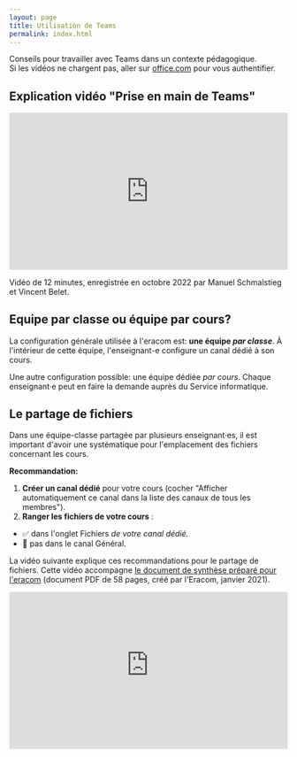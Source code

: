 ```yaml
---
layout: page
title: Utilisation de Teams
permalink: index.html
---
```


Conseils pour travailler avec Teams dans un contexte pédagogique.  
Si les vidéos ne chargent pas, aller sur [office.com](https://office.com) pour vous authentifier.

## Explication vidéo "Prise en main de Teams"

<iframe title="vimeo-player" src="https://player.vimeo.com/video/858681827?h=2363e3065e" width="100%" style="aspect-ratio:16/9" frameborder="0"    allowfullscreen></iframe>

Vidéo de 12 minutes, enregistrée en octobre 2022 par Manuel Schmalstieg et Vincent Belet.

## Equipe par classe ou équipe par cours?

La configuration générale utilisée à l'eracom est: **une équipe *par classe***. À l'intérieur de cette équipe, l'enseignant-e configure un canal dédié à son cours.

Une autre configuration possible: une équipe dédiée *par cours*. Chaque enseignant·e peut en faire la demande auprès du Service informatique.

## Le partage de fichiers

Dans une équipe-classe partagée par plusieurs enseignant·es, il est important d'avoir une systématique pour l'emplacement des fichiers concernant les cours.

**Recommandation:**

1. **Créer un canal dédié** pour votre cours (cocher "Afficher automatiquement ce canal dans la liste des canaux de tous les membres").
2. **Ranger les fichiers de votre cours** :
  - ✅ dans l'onglet Fichiers *de votre canal dédié*.
  - 🚫 pas dans le canal Général.

La vidéo suivante explique ces recommandations pour le partage de fichiers. Cette vidéo accompagne [le document de synthèse préparé pour l'eracom](https://eduvaud.sharepoint.com/:b:/r/sites/ERACOM/Administration/Office%20365%20ERACOM/O365_Enseignant_ERACOM%20v2.pdf?csf=1&web=1&e=SeGApV) (document PDF de 58 pages, créé par l'Eracom, janvier 2021).

<iframe width="100%" style="aspect-ratio:16/9" src="https://www.youtube-nocookie.com/embed/CHz-817BKFc" title="YouTube video player" frameborder="0" allow="accelerometer; autoplay; clipboard-write; encrypted-media; gyroscope; picture-in-picture" allowfullscreen></iframe>


